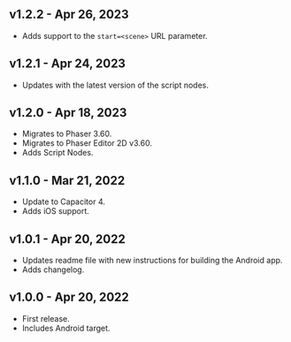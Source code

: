 ## v1.2.2 - Apr 26, 2023

* Adds support to the `start=<scene>` URL parameter.

## v1.2.1 - Apr 24, 2023

* Updates with the latest version of the script nodes.

## v1.2.0 - Apr 18, 2023

* Migrates to Phaser 3.60.
* Migrates to Phaser Editor 2D v3.60.
* Adds Script Nodes.

## v1.1.0 - Mar 21, 2022

* Update to Capacitor 4.
* Adds iOS support.

## v1.0.1 - Apr 20, 2022

* Updates readme file with new instructions for building the Android app.
* Adds changelog.

## v1.0.0 - Apr 20, 2022

* First release.
* Includes Android target.